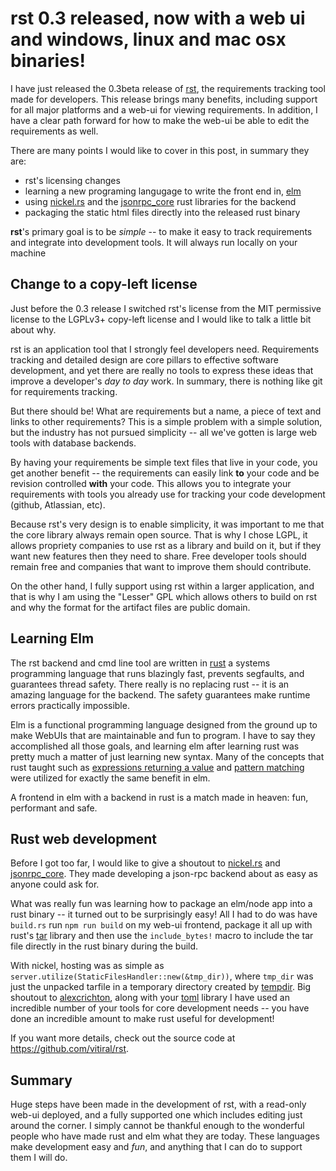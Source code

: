 # rst 0.3 released, now with a web ui and windows, linux and mac osx binaries!

I have just released the 0.3beta release of [rst](https://github.com/vitiral/rst/releases),
the requirements tracking tool made for developers. This release brings many benefits,
including support for all major platforms and a web-ui for viewing requirements. In
addition, I have a clear path forward for how to make the web-ui be able to edit
the requirements as well.

There are many points I would like to cover in this post, in summary they are:
 - rst's licensing changes
 - learning a new programing langugage to write the front end in, [elm](http://elm-lang.org/)
 - using [nickel.rs](https://github.com/nickel-org/nickel.rs) and the
     [jsonrpc_core](https://github.com/ethcore/jsonrpc-core) rust libraries
     for the backend
 - packaging the static html files directly into the released rust binary

**rst**'s primary goal is to be *simple* -- to make it easy to track requirements and
integrate into development tools. It will always run locally on your machine

## Change to a copy-left license
Just before the 0.3 release I switched rst's license from the MIT permissive
license to the LGPLv3+ copy-left license and I would like to talk a little bit
about why.

rst is an application tool that I strongly feel developers need. Requirements
tracking and detailed design are core pillars to effective software development,
and yet there are really no tools to express these ideas that improve a
developer's *day to day* work. In summary, there is nothing like git for
requirements tracking.

But there should be! What are requirements but a name,
a piece of text and links to other requirements? This is a simple problem with
a simple solution, but the industry has not pursued simplicity -- all we've
gotten is large web tools with database backends.

By having your requirements be simple text files that live in your code,
you get another benefit -- the requirements can easily link **to** your code
and be revision controlled **with** your code. This allows you to integrate
your requirements with tools you already use for tracking your code development
(github, Atlassian, etc).

Because rst's very design is to enable simplicity, it was important to me
that the core library always remain open source. That is why I chose LGPL, it
allows propriety companies to use rst as a library and build on it, but if
they want new features then they need to share. Free developer tools should
remain free and companies that want to improve them should contribute.

On the other hand, I fully support using rst within a larger application,
and that is why I am using the "Lesser" GPL which allows others to build
on rst and why the format for the artifact files are public domain.

## Learning Elm
The rst backend and cmd line tool are written in
[rust](https://www.rust-lang.org/en-US/) a systems programming language that
runs blazingly fast, prevents segfaults, and guarantees thread safety. There
really is no replacing rust -- it is an amazing language for the backend.
The safety guarantees make runtime errors practically impossible.

Elm is a functional programming language designed from the ground up to make
WebUIs that are maintainable and fun to program. I have to say they accomplished
all those goals, and learning elm after learning rust was pretty much a matter
of just learning new syntax. Many of the concepts that rust taught such as
[expressions returning a value](http://rustbyexample.com/expression.html)
and [pattern matching](http://rustbyexample.com/flow_control/match.html)
were utilized for exactly the same benefit in elm.

A frontend in elm with a backend in rust is a match made in heaven: fun,
performant and safe.

## Rust web development
Before I got too far, I would like to give a shoutout to
[nickel.rs](https://github.com/nickel-org/nickel.rs) and
[jsonrpc_core](https://github.com/ethcore/jsonrpc-core). They made developing
a json-rpc backend about as easy as anyone could ask for.

What was really fun was learning how to package an elm/node app into
a rust binary -- it turned out to be surprisingly easy! All I had to do
was have `build.rs` run `npm run build` on my web-ui frontend, package
it all up with rust's [tar](https://github.com/alexcrichton/tar-rs)
library and then use the `include_bytes!` macro to include the tar file
directly in the rust binary during the build.

With nickel, hosting was as simple as
`server.utilize(StaticFilesHandler::new(&tmp_dir))`, where `tmp_dir` was
just the unpacked tarfile in a temporary directory created by
[tempdir](https://github.com/rust-lang-nursery/tempdir). Big shoutout to
[alexcrichton](https://github.com/alexcrichton), along with your
[toml](https://github.com/alexcrichton/toml-rs) library I have used an
incredible number of your tools for core development needs -- you have
done an incredible amount to make rust useful for development!

If you want more details, check out the source code at
https://github.com/vitiral/rst.

## Summary
Huge steps have been made in the development of rst, with a read-only web-ui
deployed, and a fully supported one which includes editing just around the
corner. I simply cannot be thankful enough to the wonderful people who have made
rust and elm what they are today. These languages make development easy and
*fun*, and anything that I can do to support them I will do.
